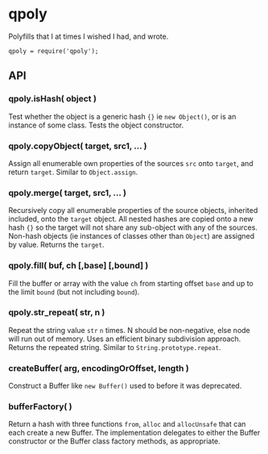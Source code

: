qpoly
=====

Polyfills that I at times I wished I had, and wrote.

    qpoly = require('qpoly');


API
---

### qpoly.isHash( object )

Test whether the object is a generic hash `{}` ie `new Object()`, or is an instance of some
class.  Tests the object constructor.

### qpoly.copyObject( target, src1, ... )

Assign all enumerable own properties of the sources `src` onto `target`, and return
`target`.  Similar to `Object.assign`.

### qpoly.merge( target, src1, ... )

Recursively copy all enumerable properties of the source objects, inherited included, onto
the `target` object.  All nested hashes are copied onto a new hash `{}` so the target
will not share any sub-object with any of the sources.  Non-hash objects (ie instances of
classes other than `Object`) are assigned by value.  Returns the `target`.

### qpoly.fill( buf, ch [,base] [,bound] )

Fill the buffer or array with the value `ch` from starting offset `base` and up to the limit
`bound` (but not including `bound`).

### qpoly.str_repeat( str, n )

Repeat the string value `str` `n` times.  N should be non-negative, else node will run out
of memory.  Uses an efficient binary subdivision approach.  Returns the repeated string.
Similar to `String.prototype.repeat`.

### createBuffer( arg, encodingOrOffset, length )

Construct a Buffer like `new Buffer()` used to before it was deprecated.

### bufferFactory( )

Return a hash with three functions `from`, `alloc` and `allocUnsafe` that can each create a
new Buffer.  The implementation delegates to either the Buffer constructor or the Buffer
class factory methods, as appropriate.
